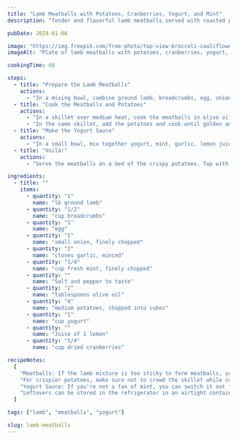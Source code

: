 ```yaml
---
title: "Lamb Meatballs with Potatoes, Cranberries, Yogurt, and Mint"
description: "Tender and flavorful lamb meatballs served with roasted potatoes and cranberries, topped with a tangy yogurt sauce and refreshing mint."

pubDate: 2024-01-06

image: "https://img.freepik.com/free-photo/top-view-broccoli-cauliflower-salad-meatball-plate-different-spices-small-bowls-nude-isolated-background-free-place_140725-140721.jpg?t=st=1727549656~exp=1727553256~hmac=a3f44d0f7edb640e0757c81acb434947afe59322aa09c94b09847aaabd5b2924&w=826"
imageAlt: "Plate of lamb meatballs with potatoes, cranberries, yogurt, and mint"

cookingTime: 60

steps:
  - title: "Prepare the Lamb Meatballs"
    actions:
      - "In a mixing bowl, combine ground lamb, breadcrumbs, egg, onion, garlic, mint, and spices. Mix until evenly combined. Form the mixture into small meatballs and set aside."
  - title: "Cook the Meatballs and Potatoes"
    actions:
      - "In a skillet over medium heat, cook the meatballs in olive oil until browned on all sides and cooked through. Remove from skillet and set aside."
      - "In the same skillet, add the potatoes and cook until golden and crispy."
  - title: "Make the Yogurt Sauce"
    actions:
      - "In a small bowl, mix together yogurt, mint, garlic, lemon juice, and a pinch of salt and pepper to taste."
  - title: "Voilà!"
    actions:
      - "Serve the meatballs on a bed of the crispy potatoes. Top with dried cranberries, a drizzle of the yogurt sauce, and a sprinkle of fresh mint."

ingredients:
  - title: ""
    items:
      - quantity: "1"
        name: "lb ground lamb"
      - quantity: "1/2"
        name: "cup breadcrumbs"
      - quantity: "1"
        name: "egg"
      - quantity: "1"
        name: "small onion, finely chopped"
      - quantity: "2"
        name: "cloves garlic, minced"
      - quantity: "1/4"
        name: "cup fresh mint, finely chopped"
      - quantity: ""
        name: "Salt and pepper to taste"
      - quantity: "2"
        name: "tablespoons olive oil"
      - quantity: "4"
        name: "medium potatoes, chopped into cubes"
      - quantity: "1"
        name: "cup yogurt"
      - quantity: ""
        name: "Juice of 1 lemon"
      - quantity: "1/4"
        name: "cup dried cranberries"

recipeNotes:
  [
    "Meatballs: If the lamb mixture is too sticky to form meatballs, you can add more breadcrumbs. If it's too dry, add a little more egg. For extra flavor, consider adding feta cheese to the meatball mixture.",
    "For crispier potatoes, make sure not to crowd the skillet while cooking them.",
    "Yogurt Sauce: If you're not a fan of mint, you can switch it out for dill or parsley.",
    "Leftovers can be stored in the refrigerator in an airtight container for up to 3 days. Reheat in the oven or microwave before serving.",
  ]

tags: ["lamb", "meatballs", "yogurt"]

slug: lamb-meatballs
---
```


